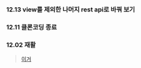 ### 12.13 view를 제외한 나머지 rest api로 바꿔 보기
 
### 12.11 클론코딩 종료

### 12.02 재활
> [이거](https://www.inflearn.com/course/%EC%8A%A4%ED%94%84%EB%A7%81-JPA-%EC%9B%B9%EC%95%B1/dashboard)